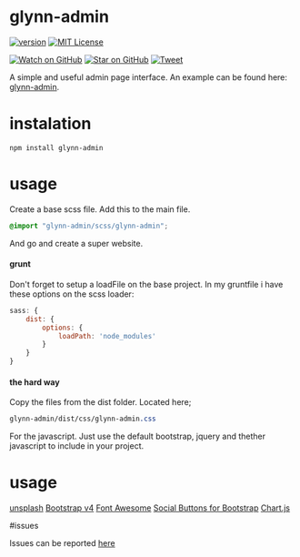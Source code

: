 # glynn-admin

[![version][version-badge]][package]
[![MIT License][license-badge]][LICENSE]

[![Watch on GitHub][github-watch-badge]][github-watch]
[![Star on GitHub][github-star-badge]][github-star]
[![Tweet][twitter-badge]][twitter]

A simple and useful admin page interface. An example can be found here: [glynn-admin](https://disjfa.github.io/glynn-admin/).

# instalation

```
npm install glynn-admin
```

# usage

Create a base scss file. Add this to the main file.

```scss
@import "glynn-admin/scss/glynn-admin";
```

And go and create a super website.

#### grunt

Don't forget to setup a loadFile on the base project. In my gruntfile i have these options on the scss loader:
```js
sass: {
    dist: {
        options: {
            loadPath: 'node_modules'
        }
    }
}
```

#### the hard way

Copy the files from the dist folder. Located here;

```css
glynn-admin/dist/css/glynn-admin.css
```

For the javascript. Just use the default bootstrap, jquery and thether javascript to include in your project.

# usage

[unsplash](https://unsplash.com/)
[Bootstrap v4](http://getbootstrap.com/)
[Font Awesome](http://fontawesome.io/)
[Social Buttons for Bootstrap](https://lipis.github.io/bootstrap-social/)
[Chart.js](http://www.chartjs.org/)

#issues

Issues can be reported [here](https://github.com/disjfa/glynn-admin/issues)

[package]: https://www.npmjs.com/package/glynn-admin
[version-badge]: https://img.shields.io/npm/v/glynn-admin.svg?style=flat-square
[license]: https://github.com/disjfa/glynn-admin/blob/master/LICENSE
[license-badge]: https://img.shields.io/npm/l/glynn-admin.svg?style=flat-square
[github-watch-badge]: https://img.shields.io/github/watchers/disjfa/glynn-admin.svg?style=social
[github-watch]: https://github.com/disjfa/glynn-admin/watchers
[github-star-badge]: https://img.shields.io/github/stars/disjfa/glynn-admin.svg?style=social
[github-star]: https://github.com/disjfa/glynn-admin/stargazers
[twitter]: https://twitter.com/intent/tweet?text=Check%20out%20glynn-admin!%20-%20Cool%20admin%20template!%20Thanks%20@disjfa%20https://github.com/disjfa/glynn-admin%20%F0%9F%A4%97
[twitter-badge]: https://img.shields.io/twitter/url/https/github.com/disjfa/glynn-admin.svg?style=social